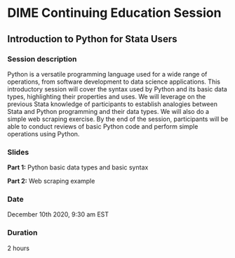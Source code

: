 # DIME Continuing Education Session
## Introduction to Python for Stata Users

### Session description

Python is a versatile programming language used for a wide range of operations,
from software development to data science applications.
This introductory session will cover the syntax used by Python and its basic data types,
highlighting their properties and uses.
We will leverage on the previous Stata knowledge of participants
to establish analogies between Stata and Python programming and their data types.
We will also do a simple web scraping exercise.
By the end of the session,
participants will be able to conduct reviews of basic Python code
 and perform simple operations using Python.

### Slides

**Part 1:** Python basic data types and basic syntax

**Part 2:** Web scraping example

### Date

December 10th 2020, 9:30 am EST

### Duration

2 hours
